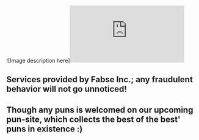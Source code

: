 ![Image description here]![](https://assets6.lottiefiles.com/packages/lf20_rcnharik.json "Welcome to my GitHub")
## Services provided by Fabse Inc.; any fraudulent behavior will not go unnoticed! 

## Though any puns is welcomed on our upcoming pun-site, which collects the best of the best' puns in existence :)
